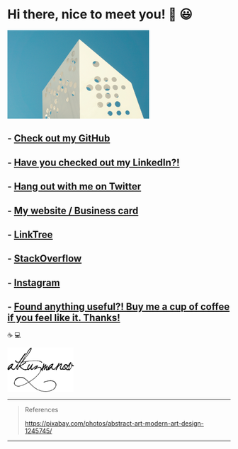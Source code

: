 # Hi there, nice to meet you! 👋 😃

<img src="https://raw.githubusercontent.com/atkuzmanov/atkuzmanov/master/resources/abstract-1245745.jpg" alt="cover example temporary" width="320" height="200"/>

## - [Check out my GitHub](https://github.com/atkuzmanov)

## - [Have you checked out my LinkedIn?!](https://www.linkedin.com/in/atkuzmanov/)

## - [Hang out with me on Twitter](https://twitter.com/atkuzmanov)

## - [My website / Business card](https://atkuzmanov.wordpress.com/)

## - [LinkTree](https://linktr.ee/atkuzmanov)

## - [StackOverflow](https://stackoverflow.com/users/2356062/atkuzmanov)

## - [Instagram](https://www.instagram.com/atkuzmanov/)

## - [Found anything useful?! Buy me a cup of coffee if you feel like it. Thanks!️](https://sites.google.com/view/atkuzmanov/home)

☕ 💻

<img src="https://raw.githubusercontent.com/atkuzmanov/atkuzmanov/master/resources/atkuzmanov-pretty.png" alt="example temporary" width="150" height="100"/>

---

<blockquote>
References

<https://pixabay.com/photos/abstract-art-modern-art-design-1245745/>
</blockquote>

---

<!--

<img src="./resources/abstract-1245745.jpg" alt="example temporary" width="640" height="350"/>

<img src="./resources/atkuzmanov%20linktr%202020-08-13.png" alt="example temporary" width="150" height="150"/>

<img src="./resources/atkuzmanov-pretty.png" alt="example temporary" width="150" height="100"/>

---

**atkuzmanov/atkuzmanov** is a ✨ _special_ ✨ repository because its `README.md` (this file) appears on your GitHub profile.

Here are some ideas to get you started:

- 🔭 I’m currently working on ...
- 🌱 I’m currently learning ...
- 👯 I’m looking to collaborate on ...
- 🤔 I’m looking for help with ...
- 💬 Ask me about ...
- 📫 How to reach me: ...
- 😄 Pronouns: ...
- ⚡ Fun fact: ...
-->
